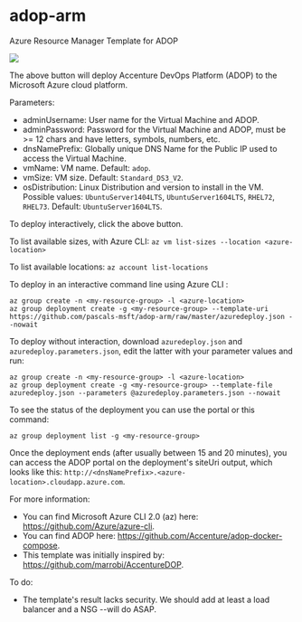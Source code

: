 # adop-arm
Azure Resource Manager Template for ADOP

<a href="https://portal.azure.com/#create/Microsoft.Template/uri/https%3A%2F%2Fgithub.com%2Fpascals-msft%2Fadop-arm%2Fraw%2Fmaster%2Fazuredeploy.json" target="_blank"><img src="http://azuredeploy.net/deploybutton.png"/></a>

The above button will deploy Accenture DevOps Platform (ADOP) to the Microsoft Azure cloud platform.

Parameters:

- adminUsername: User name for the Virtual Machine and ADOP.
- adminPassword: Password for the Virtual Machine and ADOP, must be >= 12 chars and have letters, symbols, numbers, etc.
- dnsNamePrefix: Globally unique DNS Name for the Public IP used to access the Virtual Machine.
- vmName: VM name. Default: `adop`.
- vmSize: VM size. Default: `Standard_DS3_V2`.
- osDistribution: Linux Distribution and version to install in the VM. Possible values: `UbuntuServer1404LTS`, `UbuntuServer1604LTS`, `RHEL72`, `RHEL73`. Default: `UbuntuServer1604LTS`.

To deploy interactively, click the above button.

To list available sizes, with Azure CLI: `az vm list-sizes --location <azure-location>`

To list available locations: `az account list-locations`

To deploy in an interactive command line using Azure CLI :

```
az group create -n <my-resource-group> -l <azure-location>
az group deployment create -g <my-resource-group> --template-uri https://github.com/pascals-msft/adop-arm/raw/master/azuredeploy.json --nowait
```

To deploy without interaction, download `azuredeploy.json` and `azuredeploy.parameters.json`, edit the latter with your parameter values and run:

```
az group create -n <my-resource-group> -l <azure-location>
az group deployment create -g <my-resource-group> --template-file azuredeploy.json --parameters @azuredeploy.parameters.json --nowait
```

To see the status of the deployment you can use the portal or this command:
```
az group deployment list -g <my-resource-group>
```

Once the deployment ends (after usually between 15 and 20 minutes), you can access the ADOP portal on the deployment's siteUri output, which looks like this: `http://<dnsNamePrefix>.<azure-location>.cloudapp.azure.com`.

For more information:

- You can find Microsoft Azure CLI 2.0 (az) here: https://github.com/Azure/azure-cli.
- You can find ADOP here: https://github.com/Accenture/adop-docker-compose.
- This template was initially inspired by: https://github.com/marrobi/AccentureDOP.

To do:
- The template's result lacks security. We should add at least a load balancer and a NSG --will do ASAP.
